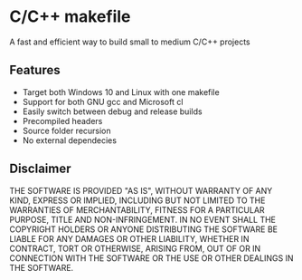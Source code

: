 # C/C++ makefile

A fast and efficient way to build small to medium C/C++ projects

## Features

- Target both Windows 10 and Linux with one makefile
- Support for both GNU gcc and Microsoft cl
- Easily switch between debug and release builds
- Precompiled headers
- Source folder recursion
- No external dependecies 

## Disclaimer

THE SOFTWARE IS PROVIDED "AS IS", WITHOUT WARRANTY OF ANY KIND, EXPRESS OR IMPLIED, INCLUDING BUT NOT LIMITED TO THE WARRANTIES OF MERCHANTABILITY, FITNESS FOR A PARTICULAR PURPOSE, TITLE AND NON-INFRINGEMENT. IN NO EVENT SHALL THE COPYRIGHT HOLDERS OR ANYONE DISTRIBUTING THE SOFTWARE BE LIABLE FOR ANY DAMAGES OR OTHER LIABILITY, WHETHER IN CONTRACT, TORT OR OTHERWISE, ARISING FROM, OUT OF OR IN CONNECTION WITH THE SOFTWARE OR THE USE OR OTHER DEALINGS IN THE SOFTWARE.
